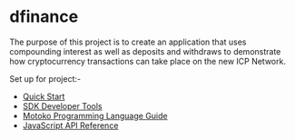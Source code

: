 # dfinance

The purpose of this project is to create an application that uses compounding interest as well as deposits and withdraws to demonstrate how cryptocurrency transactions can take place on the new ICP Network.

Set up for project:-
- [Quick Start](https://sdk.dfinity.org/docs/quickstart/quickstart-intro.html)
- [SDK Developer Tools](https://sdk.dfinity.org/docs/developers-guide/sdk-guide.html)
- [Motoko Programming Language Guide](https://sdk.dfinity.org/docs/language-guide/motoko.html)
- [JavaScript API Reference](https://erxue-5aaaa-aaaab-qaagq-cai.raw.ic0.app)




